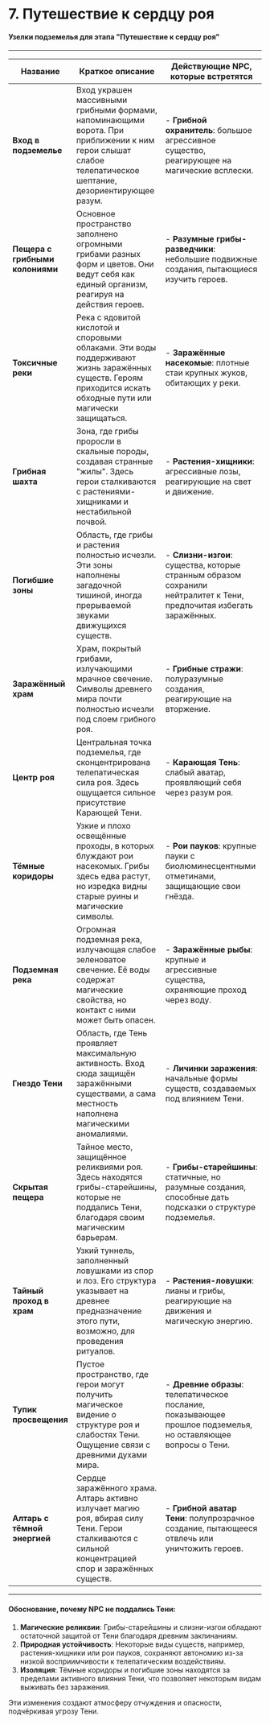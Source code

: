# 7. Путешествие к сердцу роя

#### Узелки подземелья для этапа "Путешествие к сердцу роя"

***

| **Название**                    | **Краткое описание**                                                                                                                                            | **Действующие NPC, которые встретятся**                                                                               |
| ------------------------------- | --------------------------------------------------------------------------------------------------------------------------------------------------------------- | --------------------------------------------------------------------------------------------------------------------- |
| **Вход в подземелье**           | Вход украшен массивными грибными формами, напоминающими ворота. При приближении к ним герои слышат слабое телепатическое шептание, дезориентирующее разум.      | - **Грибной охранитель**: большое агрессивное существо, реагирующее на магические всплески.                           |
| **Пещера с грибными колониями** | Основное пространство заполнено огромными грибами разных форм и цветов. Они ведут себя как единый организм, реагируя на действия героев.                        | - **Разумные грибы-разведчики**: небольшие подвижные создания, пытающиеся изучить героев.                             |
| **Токсичные реки**              | Река с ядовитой кислотой и споровыми облаками. Эти воды поддерживают жизнь заражённых существ. Героям приходится искать обходные пути или магически защищаться. | - **Заражённые насекомые**: плотные стаи крупных жуков, обитающих у реки.                                             |
| **Грибная шахта**               | Зона, где грибы проросли в скальные породы, создавая странные "жилы". Здесь герои сталкиваются с растениями-хищниками и нестабильной почвой.                    | - **Растения-хищники**: агрессивные лозы, реагирующие на свет и движение.                                             |
| **Погибшие зоны**               | Область, где грибы и растения полностью исчезли. Эти зоны наполнены загадочной тишиной, иногда прерываемой звуками движущихся существ.                          | - **Слизни-изгои**: существа, которые странным образом сохранили нейтралитет к Тени, предпочитая избегать заражённых. |
| **Заражённый храм**             | Храм, покрытый грибами, излучающими мрачное свечение. Символы древнего мира почти полностью исчезли под слоем грибного роя.                                     | - **Грибные стражи**: полуразумные создания, реагирующие на вторжение.                                                |
| **Центр роя**                   | Центральная точка подземелья, где сконцентрирована телепатическая сила роя. Здесь ощущается сильное присутствие Карающей Тени.                                  | - **Карающая Тень**: слабый аватар, проявляющий себя через разум роя.                                                 |
| **Тёмные коридоры**             | Узкие и плохо освещённые проходы, в которых блуждают рои насекомых. Грибы здесь едва растут, но изредка видны старые руины и магические символы.                | - **Рои пауков**: крупные пауки с биолюминесцентными отметинами, защищающие свои гнёзда.                              |
| **Подземная река**              | Огромная подземная река, излучающая слабое зеленоватое свечение. Её воды содержат магические свойства, но контакт с ними может быть опасен.                     | - **Заражённые рыбы**: крупные и агрессивные существа, охраняющие проход через воду.                                  |
| **Гнездо Тени**                 | Область, где Тень проявляет максимальную активность. Вход сюда защищён заражёнными существами, а сама местность наполнена магическими аномалиями.               | - **Личинки заражения**: начальные формы существ, создаваемых под влиянием Тени.                                      |
| **Скрытая пещера**              | Тайное место, защищённое реликвиями роя. Здесь находятся грибы-старейшины, которые не поддались Тени, благодаря своим магическим барьерам.                      | - **Грибы-старейшины**: статичные, но разумные создания, способные дать подсказки о структуре подземелья.             |
| **Тайный проход в храм**        | Узкий туннель, заполненный ловушками из спор и лоз. Его структура указывает на древнее предназначение этого пути, возможно, для проведения ритуалов.            | - **Растения-ловушки**: лианы и грибы, реагирующие на движения и магическую энергию.                                  |
| **Тупик просвещения**           | Пустое пространство, где герои могут получить магическое видение о структуре роя и слабостях Тени. Ощущение связи с древними духами мира.                       | - **Древние образы**: телепатическое послание, показывающее прошлое подземелья, но оставляющее вопросы о Тени.        |
| **Алтарь с тёмной энергией**    | Сердце заражённого храма. Алтарь активно излучает магию роя, вбирая силу Тени. Герои сталкиваются с сильной концентрацией спор и заражённых существ.            | - **Грибной аватар Тени**: полупрозрачное создание, пытающееся отвлечь или уничтожить героев.                         |

***

#### Обоснование, почему NPC не поддались Тени:

1. **Магические реликвии**: Грибы-старейшины и слизни-изгои обладают остаточной защитой от Тени благодаря древним заклинаниям.
2. **Природная устойчивость**: Некоторые виды существ, например, растения-хищники или рои пауков, сохраняют автономию из-за низкой восприимчивости к телепатическим воздействиям.
3. **Изоляция**: Тёмные коридоры и погибшие зоны находятся за пределами активного влияния Тени, что позволяет некоторым видам выживать без заражения.

Эти изменения создают атмосферу отчуждения и опасности, подчёркивая угрозу Тени.

